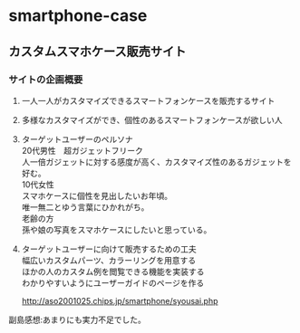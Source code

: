 # smartphone-case
## カスタムスマホケース販売サイト
### サイトの企画概要
1. 一人一人がカスタマイズできるスマートフォンケースを販売するサイト
1. 多様なカスタマイズができ、個性のあるスマートフォンケースが欲しい人
1. ターゲットユーザーのペルソナ<br>
   20代男性　超ガジェットフリーク<br>
   人一倍ガジェットに対する感度が高く、カスタマイズ性のあるガジェットを好む。<br>
   10代女性<br>
   スマホケースに個性を見出したいお年頃。<br>
   唯一無二とゆう言葉にひかれがち。<br>
   老齢の方<br>
   孫や娘の写真をスマホケースにしたいと思っている。<br>
1. ターゲットユーザーに向けて販売するための工夫<br>
   幅広いカスタムパーツ、カラーリングを用意する<br>
   ほかの人のカスタム例を閲覧できる機能を実装する<br>
   わかりやすいようにユーザーガイドのページを作る<br>
   
   
   http://aso2001025.chips.jp/smartphone/syousai.php
   
副島感想:あまりにも実力不足でした。
